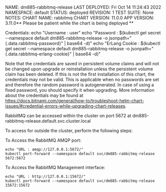 NAME: dm885-rabbitmq-release
LAST DEPLOYED: Fri Oct 14 11:24:43 2022
NAMESPACE: default
STATUS: deployed
REVISION: 1
TEST SUITE: None
NOTES:
CHART NAME: rabbitmq
CHART VERSION: 11.0.0
APP VERSION: 3.11.0** Please be patient while the chart is being deployed **

Credentials:
echo "Username : user"
echo "Password : $(kubectl get secret --namespace default dm885-rabbitmq-release -o jsonpath="{.data.rabbitmq-password}" | base64 -d)"
echo "ErLang Cookie : $(kubectl get secret --namespace default dm885-rabbitmq-release -o jsonpath="{.data.rabbitmq-erlang-cookie}" | base64 -d)"

Note that the credentials are saved in persistent volume claims and will not be changed upon upgrade or reinstallation unless the persistent volume claim has been deleted. If this is not the first installation of this chart, the credentials may not be valid.
This is applicable when no passwords are set and therefore the random password is autogenerated. In case of using a fixed password, you should specify it when upgrading.
More information about the credentials may be found at https://docs.bitnami.com/general/how-to/troubleshoot-helm-chart-issues/#credential-errors-while-upgrading-chart-releases.

RabbitMQ can be accessed within the cluster on port 5672 at dm885-rabbitmq-release.default.svc.cluster.local

To access for outside the cluster, perform the following steps:

To Access the RabbitMQ AMQP port:

    echo "URL : amqp://127.0.0.1:5672/"
    kubectl port-forward --namespace default svc/dm885-rabbitmq-release 5672:5672

To Access the RabbitMQ Management interface:

    echo "URL : http://127.0.0.1:15672/"
    kubectl port-forward --namespace default svc/dm885-rabbitmq-release 15672:15672
